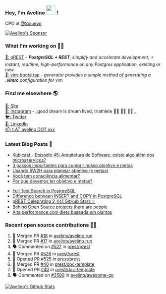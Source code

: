 ### Hey, I'm Avelino <img src="https://media.giphy.com/media/hvRJCLFzcasrR4ia7z/giphy.gif" width="30px"> !

CPO at [@Soluevo](https://soluevo.com.br/)

[![Avelino's Sponsor](https://user-images.githubusercontent.com/31996/90784634-dc4b7480-e2d7-11ea-94b0-48754ff3afb1.png)](https://github.com/sponsors/avelino)

### What I'm working on 👨‍💻

[🐘: pREST](https://github.com/prest/prest) - _**PostgreSQL + REST**, simplify and accelerate development, ⚡ instant, realtime, high-performance on any Postgres application, existing or new_<br />
[📝: vim-bootstrap](https://vim-bootstrap.com) - _generator provides a simple method of generating a **.vimrc** configuration for vim_

### Find me elsewhere 🌎

[🚀: Site](https://avelino.run) <br>
[📸: Instagram](https://instagram.com/avelinorun) - _good dream is dream lived, triathlete 🏊‍♂️ 🚴‍♂️ 🏃‍♂️ _ <br>
[🐦: Twitter](https://twitter.com/avelinorun) <br>
[💼: LinkedIn](https://www.linkedin.com/in/avelinorun) <br>
[📫: t AT avelino DOT xxx](mailto:t+github@avelino.xxx)

### Latest Blog Posts 📕

<!-- BLOG:START -->
- [Kubicast - Episódio 45: Arquitetura de Software, existe algo além dos microsserviços?](https://avelino.run/kubicast-epis%C3%B3dio-45-arquitetura-de-software-existe-algo-al%C3%A9m-dos-microsservi%C3%A7os/)
- [3 passos importantes para cumprir nosso objetivo e metas](https://avelino.run/quote/3-passos-importantes-para-cumprir-nosso-objetivo-e-metas/)
- [Usando 5W2H para planejar objetivo (e metas)](https://avelino.run/quote/usando-5w2h-para-planejar-objetivo-e-metas/)
- [Você tem consciência alimentar?](https://avelino.run/quote/voce-tem-consciencia-alimentar/)
- [Por que devemos ter objetivo e metas?](https://avelino.run/quote/por-que-devemos-ter-objetivo-e-metas/)
<!-- BLOG:END -->
<!-- DEVTO:START -->
- [Full Text Search in PostgreSQL](https://dev.to/prestd/full-text-search-in-postgresql-4k6e)
- [Difference between INSERT and COPY in PostgreSQL](https://dev.to/prestd/difference-between-insert-and-copy-in-postgresql-1ifc)
- [pREST Celebrating 2,441 GitHub Stars ✨](https://dev.to/prestd/prest-celebrating-2-441-github-stars-9ln)
- [Behind Open Source projects there are people](https://dev.to/avelino/behind-open-source-projects-there-are-people-hd1)
- [Alta performance com dieta baseada em plantas](https://dev.to/avelino/alta-performance-com-dieta-baseada-em-plantas-ab3)
<!-- DEVTO:END -->

### Recent open source contributions 👨‍💻

<!--START_SECTION:activity-->
1. 🎉 Merged PR [#18](https://github.com/avelino/avelino.run/pull/18) in [avelino/avelino.run](https://github.com/avelino/avelino.run)
2. 🎉 Merged PR [#17](https://github.com/avelino/avelino.run/pull/17) in [avelino/avelino.run](https://github.com/avelino/avelino.run)
3. 🗣 Commented on [#527](https://github.com/prest/prest/issues/527) in [prest/prest](https://github.com/prest/prest)
4. 🎉 Merged PR [#526](https://github.com/prest/prest/pull/526) in [prest/prest](https://github.com/prest/prest)
5. 💪 Opened PR [#525](https://github.com/prest/prest/pull/525) in [prest/prest](https://github.com/prest/prest)
6. 🎉 Merged PR [#40](https://github.com/prest/doc-template/pull/40) in [prest/doc-template](https://github.com/prest/doc-template)
7. 💪 Opened PR [#40](https://github.com/prest/doc-template/pull/40) in [prest/doc-template](https://github.com/prest/doc-template)
8. 🗣 Commented on [#3580](https://github.com/avelino/awesome-go/issues/3580) in [avelino/awesome-go](https://github.com/avelino/awesome-go)
<!--END_SECTION:activity-->

[![Avelino's Github Stats](https://github-readme-stats.vercel.app/api?username=avelino&theme=dracula&border_radius=10&hide_border=true)](https://avelino.run/about/)
